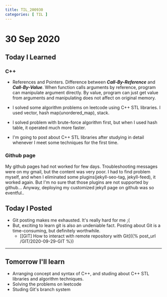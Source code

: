 ```yaml
---
title: TIL_200930
categories: [ TIL ]
---
```

# 30 Sep 2020

## Today I Learned

### C++

* References and Pointers. Difference between ***Call-By-Reference*** and ***Call-By-Value***. When function calls arguments by reference, program can manipulate argument directly. By value, program can just get value from arguments and manipulating does not affect on original memory.

* I solved some algorithm problems on leetcode using C++ STL libraries. I used vector, hash map(unordered_map), stack.

* I solved problem with brute-force algorithm first, but when I used hash table, it operated much more faster.

* I'm going to post about C++ STL libraries after studying in detail whenever I meet some techniques for the first time.

### Github page

My github pages had not worked for few days. Troubleshooting messages were on my gmail, but the content was very poor. I had to find problem myself, and when I eliminated some plugins(jekyll-seo-tag, jekyll-feed), it worked again. But I'm no sure that those plugins are not supported by github... Anyway, deploying my customized jekyll page on github was so eventful..

## Today I Posted

* Git posting makes me exhausted. It's really hard for me ;(
* But, exciting to learn git is also an undeniable fact. Posting about Git is a time-consuming, but definitely worthwhile.
  - [[GIT] How to interact with remote repository with Git]({% post_url /GIT/2020-09-29-GIT %})

---

## Tomorrow I'll learn
* Arranging concept and syntax of C++, and studing about C++ STL libraries and algorithm techniques.
* Solving the problems on leetcode
* Studing Git's branch system